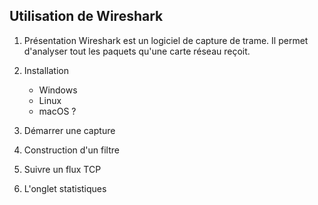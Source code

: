 ## Utilisation de Wireshark

1. Présentation
Wireshark est un logiciel de capture de trame. Il permet d'analyser tout les paquets qu'une carte réseau reçoit. 

2. Installation
    * Windows
	* Linux
	* macOS ?

3. Démarrer une capture
4. Construction d'un filtre
5. Suivre un flux TCP
6. L'onglet statistiques